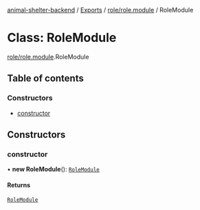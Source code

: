 [animal-shelter-backend](../README.md) / [Exports](../modules.md) / [role/role.module](../modules/role_role_module.md) / RoleModule

# Class: RoleModule

[role/role.module](../modules/role_role_module.md).RoleModule

## Table of contents

### Constructors

- [constructor](role_role_module.RoleModule.md#constructor)

## Constructors

### constructor

• **new RoleModule**(): [`RoleModule`](role_role_module.RoleModule.md)

#### Returns

[`RoleModule`](role_role_module.RoleModule.md)
